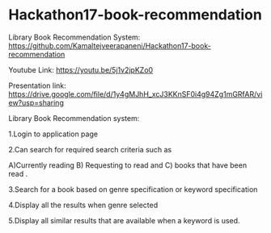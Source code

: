 # Hackathon17-book-recommendation


Library Book Recommendation System: https://github.com/Kamaltejveerapaneni/Hackathon17-book-recommendation


Youtube Link: https://youtu.be/5j1v2jpKZo0


Presentation link: https://drive.google.com/file/d/1y4gMJhH_xcJ3KKnSF0i4g94Zg1mGRfAR/view?usp=sharing

Library Book Recommendation system:

1.Login to application page

2.Can search for required search criteria such as 

A)Currently reading
B) Requesting to read and
C) books that have been read .

3.Search for a book based on genre specification or keyword specification

4.Display all the results when genre selected

5.Display all similar results that are available when a keyword is used.




